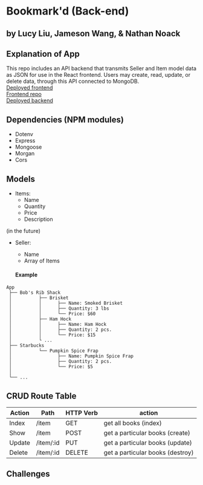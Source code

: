 # Bookmark'd (Back-end)
## by Lucy Liu, Jameson Wang, & Nathan Noack

## Explanation of App
This repo includes an API backend that transmits Seller and Item model data as JSON for use in the React frontend. Users may create, read, update, or delete data, through this API connected to MongoDB.\
[Deployed frontend](https://unwasted.netlify.app/)\
[Frontend repo](https://github.com/underdoggum/seir_penguin_project_3_frontend)\
[Deployed backend](https://unwasted-backend.herokuapp.com/)

## Dependencies (NPM modules)
- Dotenv
- Express
- Mongoose
- Morgan
- Cors

## Models
- Items:
  - Name
  - Quantity
  - Price
  - Description

(in the future)
- Seller:
  - Name
  - Array of Items

  #### Example
```
App
 ├── Bob's Rib Shack
 │          ├── Brisket
 │          │      ├── Name: Smoked Brisket
 │          │      ├── Quantity: 3 lbs
 │          │      └── Price: $60
 │          ├── Ham Hock
 │          │      ├── Name: Ham Hock
 │          │      ├── Quantity: 2 pcs.
 │          │      └── Price: $15
 │          └ ...
 ├── Starbucks
 │          └── Pumpkin Spice Frap
 │                 ├── Name: Pumpkin Spice Frap
 │                 ├── Quantity: 2 pcs.
 │                 └── Price: $5
 │
 └── ...
```

## CRUD Route Table
| Action | Path      | HTTP Verb | action |
|--------|-----------|-----------|----------------------------------|
| Index  | /item     | GET       | get all books (index)|
| Show   | /item     | POST      | get a particular books (create)|
| Update | /item/:id | PUT       | get a particular books (update)|
| Delete | /item/:id | DELETE    | get a particular books (destroy)|

## Challenges
